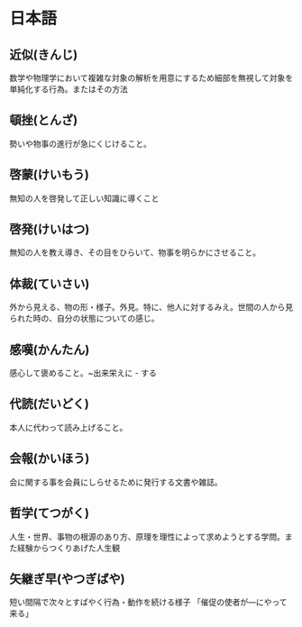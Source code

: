 # 日本語

## 近似(きんじ)

数学や物理学において複雑な対象の解析を用意にするため細部を無視して対象を単純化する行為。またはその方法

## 頓挫(とんざ)

勢いや物事の進行が急にくじけること。

## 啓蒙(けいもう)

無知の人を啓発して正しい知識に導くこと

## 啓発(けいはつ)

無知の人を教え導き、その目をひらいて、物事を明らかにさせること。

## 体裁(ていさい)

外から見える、物の形・様子。外見。特に、他人に対するみえ。世間の人から見られた時の、自分の状態についての感じ。

## 感嘆(かんたん)

感心して褒めること。~出来栄えに - する

## 代読(だいどく)

本人に代わって読み上げること。

## 会報(かいほう)

会に関する事を会員にしらせるために発行する文書や雑誌。

## 哲学(てつがく)

人生・世界、事物の根源のあり方、原理を理性によって求めようとする学問。また経験からつくりあげた人生観

## 矢継ぎ早(やつぎばや)

短い間隔で次々とすばやく行為・動作を続ける様子
「催促の使者が―にやって来る」
